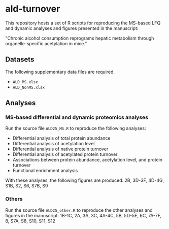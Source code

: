 # ald-turnover

This repository hosts a set of R scripts for reproducing the MS-based LFQ and dynamic analyses and figures presented in the manuscript: 

"Chronic alcohol consumption reprograms hepatic metabolism through organelle-specific acetylation in mice."

## Datasets

The following supplementary data files are required.

- `ALD_MS.xlsx`
- `ALD_NonMS.xlsx`

## Analyses

### MS-based differential and dynamic proteomics analyses

Run the source file `ALD25_MS.R` to reproduce the following analyses:

- Differential analysis of total protein abundance
- Differential analysis of acetylation level
- Differential analysis of native protein turnover
- Differential analysis of acetylated protein turnover
- Associations between protein abundance, acetylation level, and protein turnover
- Functional enrichment analysis

With these analyses, the following figures are produced: 2B, 3D-3F, 4D-4G, S1B, S2, S6, S7B, S9

### Others 

Run the source file `ALD25_other.R` to reproduce the other analyses and figures in the manuscript: 1B-1C, 2A, 3A, 3C, 4A-4C, 5B, 5D-5E, 6C, 7A-7F, 8, S7A, S8, S10, S11, S12
